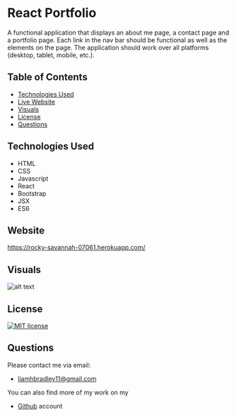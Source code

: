 # React Portfolio

A functional application that displays an about me page, a contact page and a portfolio page.  Each link in the nav bar should be functional as well as the elements on the page.  The application should work over all platforms (desktop, tablet, mobile, etc.).

## Table of Contents
  * [Technologies Used](#technologies)
  * [Live Website](#Website)
  * [Visuals](#visuals)
  * [License](#license)
  * [Questions](#questions)


## Technologies Used
* HTML
* CSS
* Javascript
* React
* Bootstrap
* JSX
* ES6

## Website
https://rocky-savannah-07061.herokuapp.com/

## Visuals
![alt text](https://i.paste.pics/edb74abfd94fa8dd4dea8c550b96696a.png)


## License
   [![MIT license](https://img.shields.io/badge/License-MIT-blue.svg)](https://lbesson.mit-license.org/)


## Questions
  Please contact me via email:
  * <liamhbradley11@gmail.com>

  You can also find more of my work on my
  * [Github](https://github.com/liamhbradley11) account
  